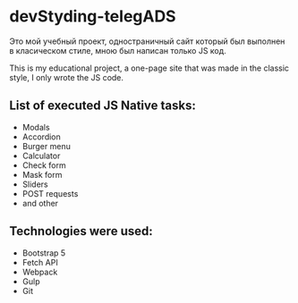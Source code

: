 # devStyding-telegADS

Это мой учебный проект, одностраничный сайт который был выполнен в класическом стиле, мною был написан только JS код. 

This is my educational project, a one-page site that was made in the classic style, I only wrote the JS code.

## List of executed JS Native tasks:

* Modals
* Accordion
* Burger menu
* Calculator
* Check form
* Mask form
* Sliders
* POST requests
* and other

## Technologies were used:

* Bootstrap 5
* Fetch API
* Webpack
* Gulp
* Git
